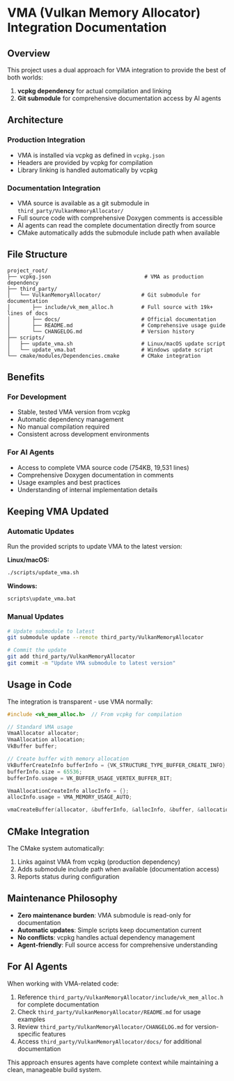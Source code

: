 # VMA (Vulkan Memory Allocator) Integration Documentation

## Overview

This project uses a dual approach for VMA integration to provide the best of both worlds:

1. **vcpkg dependency** for actual compilation and linking
2. **Git submodule** for comprehensive documentation access by AI agents

## Architecture

### Production Integration
- VMA is installed via vcpkg as defined in `vcpkg.json`
- Headers are provided by vcpkg for compilation
- Library linking is handled automatically by vcpkg

### Documentation Integration  
- VMA source is available as a git submodule in `third_party/VulkanMemoryAllocator/`
- Full source code with comprehensive Doxygen comments is accessible
- AI agents can read the complete documentation directly from source
- CMake automatically adds the submodule include path when available

## File Structure

```
project_root/
├── vcpkg.json                              # VMA as production dependency
├── third_party/
│   └── VulkanMemoryAllocator/             # Git submodule for documentation
│       ├── include/vk_mem_alloc.h         # Full source with 19k+ lines of docs
│       ├── docs/                          # Official documentation
│       ├── README.md                      # Comprehensive usage guide
│       └── CHANGELOG.md                   # Version history
├── scripts/
│   ├── update_vma.sh                      # Linux/macOS update script
│   └── update_vma.bat                     # Windows update script
└── cmake/modules/Dependencies.cmake       # CMake integration
```

## Benefits

### For Development
- Stable, tested VMA version from vcpkg
- Automatic dependency management
- No manual compilation required
- Consistent across development environments

### For AI Agents
- Access to complete VMA source code (754KB, 19,531 lines)
- Comprehensive Doxygen documentation in comments
- Usage examples and best practices
- Understanding of internal implementation details

## Keeping VMA Updated

### Automatic Updates
Run the provided scripts to update VMA to the latest version:

**Linux/macOS:**
```bash
./scripts/update_vma.sh
```

**Windows:**
```bat
scripts\update_vma.bat
```

### Manual Updates
```bash
# Update submodule to latest
git submodule update --remote third_party/VulkanMemoryAllocator

# Commit the update
git add third_party/VulkanMemoryAllocator
git commit -m "Update VMA submodule to latest version"
```

## Usage in Code

The integration is transparent - use VMA normally:

```cpp
#include <vk_mem_alloc.h>  // From vcpkg for compilation

// Standard VMA usage
VmaAllocator allocator;
VmaAllocation allocation;
VkBuffer buffer;

// Create buffer with memory allocation
VkBufferCreateInfo bufferInfo = {VK_STRUCTURE_TYPE_BUFFER_CREATE_INFO};
bufferInfo.size = 65536;
bufferInfo.usage = VK_BUFFER_USAGE_VERTEX_BUFFER_BIT;

VmaAllocationCreateInfo allocInfo = {};
allocInfo.usage = VMA_MEMORY_USAGE_AUTO;

vmaCreateBuffer(allocator, &bufferInfo, &allocInfo, &buffer, &allocation, nullptr);
```

## CMake Integration

The CMake system automatically:
1. Links against VMA from vcpkg (production dependency)
2. Adds submodule include path when available (documentation access)
3. Reports status during configuration

## Maintenance Philosophy

- **Zero maintenance burden**: VMA submodule is read-only for documentation
- **Automatic updates**: Simple scripts keep documentation current
- **No conflicts**: vcpkg handles actual dependency management
- **Agent-friendly**: Full source access for comprehensive understanding

## For AI Agents

When working with VMA-related code:
1. Reference `third_party/VulkanMemoryAllocator/include/vk_mem_alloc.h` for complete documentation
2. Check `third_party/VulkanMemoryAllocator/README.md` for usage examples
3. Review `third_party/VulkanMemoryAllocator/CHANGELOG.md` for version-specific features
4. Access `third_party/VulkanMemoryAllocator/docs/` for additional documentation

This approach ensures agents have complete context while maintaining a clean, manageable build system. 